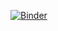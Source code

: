[![Binder](https://mybinder.org/badge_logo.svg)](https://mybinder.org/v2/gh/jongablop/MinervaLab---aurkezpena/master?filepath=test-1.ipynb)
